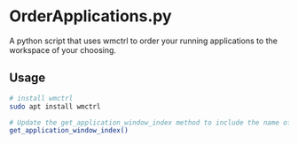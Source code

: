 # OrderApplications.py
A python script that uses wmctrl to order your running applications to the workspace of your choosing.

## Usage

```bash
# install wmctrl
sudo apt install wmctrl

# Update the get_application_window_index method to include the name of the application and corresponding index for the workspace you want the application to be visible on
get_application_window_index()
```
